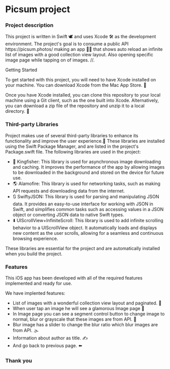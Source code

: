 # Picsum project

<h3>Project description</h3>
This project is written in Swift 🕊️ and uses Xcode 🛠️ as the development environment. The project's goal is to consume a public API https://picsum.photos/ making an app 🧑‍💻 that shows auto reload an infinite list of images with a good collection view layout. Also opening specific image page while tapping on of images.  //.

Getting Started

To get started with this project, you will need to have Xcode installed on your machine. You can download Xcode from the Mac App Store. 🏪

Once you have Xcode installed, you can clone this repository to your local machine using a Git client, such as the one built into Xcode. Alternatively, you can download a zip file of the repository and unzip it to a local directory. 🫡

<h3>Third-party Libraries</h3>
Project makes use of several third-party libraries to enhance its functionality and improve the user experience.🫢 These libraries are installed using the Swift Package Manager, and are listed in the project's Package.swift file. The following libraries are used in the project:

- 📸 Kingfisher: This library is used for asynchronous image downloading and caching. It improves the performance of the app by allowing images to be downloaded in the background and stored on the device for future use.
- 🌎 Alamofire: This library is used for networking tasks, such as making API requests and downloading data from the internet.
- 🔃 SwiftyJSON:  This library is used for parsing and manipulating JSON data. It provides an easy-to-use interface for working with JSON in Swift, and simplifies common tasks such as accessing values in a JSON object or converting JSON data to native Swift types.
- ⬇️ UIScrollView+InfiniteScroll: This library is used to add infinite scrolling behavior to a UIScrollView object. It automatically loads and displays new content as the user scrolls, allowing for a seamless and continuous browsing experience.

These libraries are essential for the project and are automatically installed when you build the project.

<h3>Features</h3>
This iOS app has been developed with all of the required features implemented and ready for use.

We have implented features:

- List of images with a wonderful collection view layout and paginated. 🌠     
- When user tap an image he will see a glamorous Image page 🤏
- In Image page you can see a segment control button to change image to normal, blur or grayscale that these images are from API. 🐼
- Blur image has a slider to change the blur ratio which blur images are from API. 🌫️
- Information about author as title. ✍️
- And go back to previous page. ⬅️
    
    
<h3>Thank you</h3>


